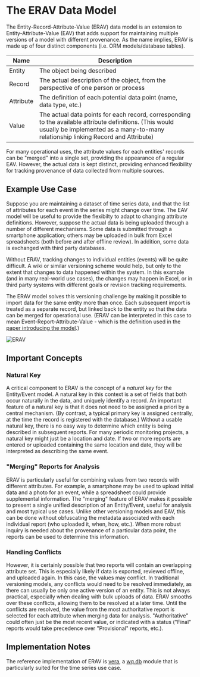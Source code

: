 The ERAV Data Model
===================

The Entity-Record-Attribute-Value (ERAV) data model is an extension to Entity-Attribute-Value (EAV) that adds support for maintaining multiple versions of a model with different provenance.  As the name implies, ERAV is made up of four distinct components (i.e. ORM models/database tables).

 Name | Description
------|-------------
Entity | The object being described
Record | The actual description of the object, from the perspective of one person or process
Attribute | The definition of each potential data point (name, data type, etc.)
Value | The actual data points for each record, corresponding to the available attribute definitions. (This would usually be implemented as a many-to-many relationship linking Record and Attribute)

For many operational uses, the attribute values for each entities' records can be "merged" into a single set, providing the appearance of a regular EAV.  However, the actual data is kept distinct, providing enhanced flexibility for tracking provenance of data collected from multiple sources.

## Example Use Case
Suppose you are maintaining a dataset of time series data, and that the list of attributes for each event in the series might change over time.  The EAV model will be useful to provide the flexibilty to adapt to changing attribute definitions.  However, suppose the actual data is being uploaded through a number of different mechanisms.  Some data is submitted through a smartphone application; others may be uploaded in bulk from Excel spreadsheets (both before and after offline review).  In addition, some data is exchanged with third party databases.

Without ERAV, tracking changes to individual entities (events) will be quite difficult.  A wiki or similar versioning scheme would help, but only to the extent that changes to data happened within the system.  In this example (and in many real-world use cases), the changes may happen in Excel, or in third party systems with different goals or revision tracking requirements.

The ERAV model solves this versioning challenge by making it possible to import data for the same entity more than once.  Each subsequent import is treated as a separate record, but linked back to the entity so that the data can be merged for operational use.  (ERAV can be interpreted in this case to mean Event-Report-Attribute-Value - which is the definition used in the [paper introducing the model](http://wq.io/research/provenance).)

![ERAV](http://wq.io/media/images/erav.png)

## Important Concepts

### Natural Key

A critical component to ERAV is the concept of a *natural key* for the Entity/Event model.  A natural key in this context is a set of fields that both occur naturally in the data, and uniquely identify a record.  An important feature of a natural key is that it does not need to be assigned a priori by a central mechanism.  (By contrast, a typical primary key is assigned centrally, at the time the record is registered with the database.)  Without a usable natural key, there is no easy way to determine which entity is being described in subsequent reports.  For many periodic monitoring projects, a natural key might just be a location and date.  If two or more reports are entered or uploaded containing the same location and date, they will be interpreted as describing the same event.

### "Merging" Reports for Analysis
ERAV is particularly useful for combining values from two records with different attributes.  For example, a smartphone may be used to upload initial data and a photo for an event, while a spreadsheet could provide supplemental information.  The "merging" feature of ERAV makes it possible to present a single unified description of an Entity/Event, useful for analysis and most typical use cases.  Unlike other versioning models and EAV, this can be done without obfuscating the metadata associated with each individual report (who uploaded it, when, how, etc.).  When more robust inquiry is needed about the provenance of a particular data point, the reports can be used to determine this information.

### Handling Conflicts
However, it is certainly possible that two reports will contain an overlapping attribute set.  This is especially likely if data is exported, reviewed offline, and uploaded again.  In this case, the values may conflict.  In traditional versioning models, any conflicts would need to be resolved immediately, as there can usually be only one active version of an entity.  This is not always practical, especially when dealing with bulk uploads of data.  ERAV smooths over these conflicts, allowing them to be resolved at a later time.  Until the conflicts are resolved, the value from the most authoritative report is selected for each attribute when merging data for analysis.  "Authoritative" could often just be the most recent value, or indicated with a status ("Final" reports would take precedence over "Provisional" reports, etc.).

## Implementation Notes
The reference implementation of ERAV is [vera](http://wq.io/vera), a [wq.db](http://wq.io/wq.db) module that is particularly suited for the time series use case.
